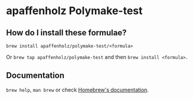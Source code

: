 # apaffenholz Polymake-test

## How do I install these formulae?

`brew install apaffenholz/polymake-test/<formula>`

Or `brew tap apaffenholz/polymake-test` and then `brew install <formula>`.

## Documentation

`brew help`, `man brew` or check [Homebrew's documentation](https://docs.brew.sh).
